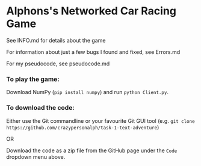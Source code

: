 # Alphons's Networked Car Racing Game
See INFO.md for details about the game

For information about just a few bugs I found and fixed, see Errors.md

For my pseudocode, see pseudocode.md

### To play the game:
Download NumPy (`pip install numpy`) and run `python Client.py`.

### To download the code:
Either use the Git commandline or your favourite Git GUI tool (e.g. `git clone https://github.com/crazypersonalph/task-1-text-adventure`)

OR

Download the code as a zip file from the GitHub page under the `Code` dropdown menu above.